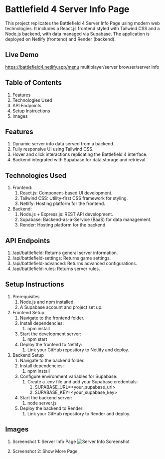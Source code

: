 # Battlefield 4 Server Info Page

This project replicates the Battlefield 4 Server Info Page using modern web technologies. It includes a React.js frontend styled with Tailwind CSS and a Node.js backend, with data managed via Supabase. The application is deployed on Netlify (frontend) and Render (backend).

## Live Demo

https://battlefield4.netlify.app/menu multiplayer/server browser/server info

## Table of Contents

1. Features
2. Technologies Used
3. API Endpoints
4. Setup Instructions
5. Images

## Features

1. Dynamic server info data served from a backend.
2. Fully responsive UI using Tailwind CSS.
3. Hover and click interactions replicating the Battlefield 4 interface.
4. Backend integrated with Supabase for data storage and retrieval.

## Technologies Used 

1. Frontend:
    1. React.js: Component-based UI development.
    2. Tailwind CSS: Utility-first CSS framework for styling.
    3. Netlify: Hosting platform for the frontend.
2. Backend:
    1. Node.js + Express.js: REST API development.
    2. Supabase: Backend-as-a-Service (BaaS) for data management.
    3. Render: Hosting platform for the backend.

## API Endpoints

1. /api/battlefield: Returns general server information.
2. /api/battlefield-settings: Returns game settings.
3. /api/battlefield-advanced: Returns advanced configurations.
4. /api/battlefield-rules: Returns server rules.

## Setup Instructions

1. Prerequisites
    1. Node.js and npm installed.
    2. A Supabase account and project set up.
2. Frontend Setup
    1. Navigate to the frontend folder.
    2. Install dependencies:
        1. npm install
    3. Start the development server:
        1. npm start
    4. Deploy the frontend to Netlify:
        1. Link your GitHub repository to Netlify and deploy.
3. Backend Setup
    1. Navigate to the backend folder.
    2. Install dependencies:
        1. npm install
    3. Configure environment variables for Supabase:
        1. Create a .env file and add your Supabase credentials:
            1. SUPABASE_URL=<your_supabase_url>
            2. SUPABASE_KEY=<your_supabase_key>
    4. Start the backend server:
        1. node server.js
    5. Deploy the backend to Render:
        1. Link your GitHub repository to Render and deploy.

## Images

1. Screenshot 1: Server Info Page
![Server Info Screenshot](https://drive.google.com/uc?id=1ZXlAPYntU8yRo8YvxI-hAFny9bsgY8wj)

2. Screenshot 2: Show More Page
